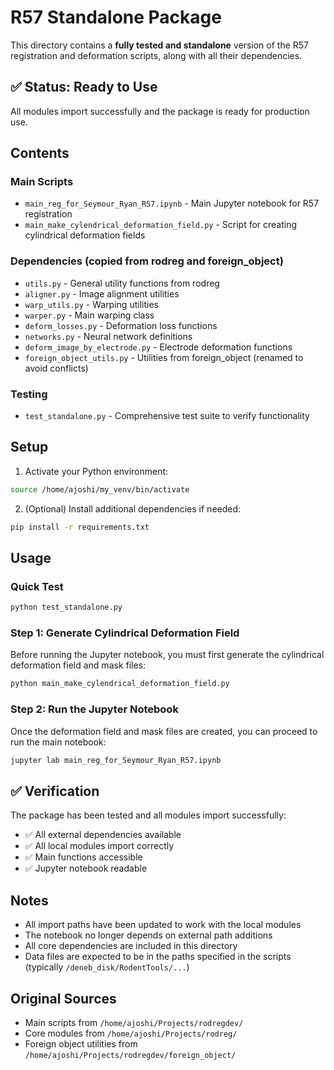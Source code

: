 # R57 Standalone Package

This directory contains a **fully tested and standalone** version of the R57 registration and deformation scripts, along with all their dependencies.

## ✅ Status: Ready to Use

All modules import successfully and the package is ready for production use.

## Contents

### Main Scripts
- `main_reg_for_Seymour_Ryan_R57.ipynb` - Main Jupyter notebook for R57 registration
- `main_make_cylendrical_deformation_field.py` - Script for creating cylindrical deformation fields

### Dependencies (copied from rodreg and foreign_object)
- `utils.py` - General utility functions from rodreg
- `aligner.py` - Image alignment utilities
- `warp_utils.py` - Warping utilities
- `warper.py` - Main warping class
- `deform_losses.py` - Deformation loss functions
- `networks.py` - Neural network definitions
- `deform_image_by_electrode.py` - Electrode deformation functions
- `foreign_object_utils.py` - Utilities from foreign_object (renamed to avoid conflicts)

### Testing
- `test_standalone.py` - Comprehensive test suite to verify functionality

## Setup

1. Activate your Python environment:
```bash
source /home/ajoshi/my_venv/bin/activate
```

2. (Optional) Install additional dependencies if needed:
```bash
pip install -r requirements.txt
```

## Usage

### Quick Test
```bash
python test_standalone.py
```

### Step 1: Generate Cylindrical Deformation Field
Before running the Jupyter notebook, you must first generate the cylindrical deformation field and mask files:
```bash
python main_make_cylendrical_deformation_field.py
```

### Step 2: Run the Jupyter Notebook
Once the deformation field and mask files are created, you can proceed to run the main notebook:
```bash
jupyter lab main_reg_for_Seymour_Ryan_R57.ipynb
```

## ✅ Verification

The package has been tested and all modules import successfully:
- ✅ All external dependencies available
- ✅ All local modules import correctly  
- ✅ Main functions accessible
- ✅ Jupyter notebook readable

## Notes

- All import paths have been updated to work with the local modules
- The notebook no longer depends on external path additions
- All core dependencies are included in this directory
- Data files are expected to be in the paths specified in the scripts (typically `/deneb_disk/RodentTools/...`)

## Original Sources

- Main scripts from `/home/ajoshi/Projects/rodregdev/`
- Core modules from `/home/ajoshi/Projects/rodreg/`
- Foreign object utilities from `/home/ajoshi/Projects/rodregdev/foreign_object/`
